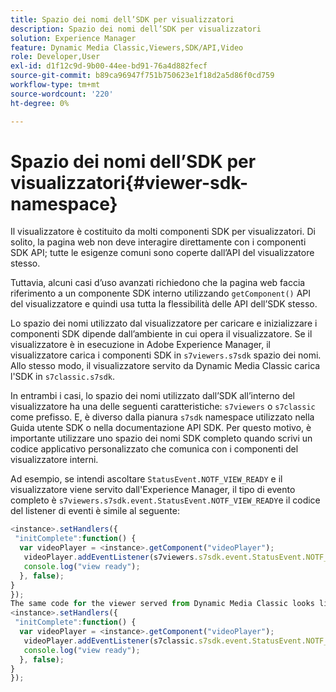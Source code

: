 ```yaml
---
title: Spazio dei nomi dell’SDK per visualizzatori
description: Spazio dei nomi dell’SDK per visualizzatori
solution: Experience Manager
feature: Dynamic Media Classic,Viewers,SDK/API,Video
role: Developer,User
exl-id: d1f12c9d-9b00-44ee-bd91-76a4d882fecf
source-git-commit: b89ca96947f751b750623e1f18d2a5d86f0cd759
workflow-type: tm+mt
source-wordcount: '220'
ht-degree: 0%

---
```


# Spazio dei nomi dell’SDK per visualizzatori{#viewer-sdk-namespace}

Il visualizzatore è costituito da molti componenti SDK per visualizzatori. Di solito, la pagina web non deve interagire direttamente con i componenti SDK API; tutte le esigenze comuni sono coperte dall’API del visualizzatore stesso.

Tuttavia, alcuni casi d’uso avanzati richiedono che la pagina web faccia riferimento a un componente SDK interno utilizzando `getComponent()` API del visualizzatore e quindi usa tutta la flessibilità delle API dell’SDK stesso.

Lo spazio dei nomi utilizzato dal visualizzatore per caricare e inizializzare i componenti SDK dipende dall’ambiente in cui opera il visualizzatore. Se il visualizzatore è in esecuzione in Adobe Experience Manager, il visualizzatore carica i componenti SDK in `s7viewers.s7sdk` spazio dei nomi. Allo stesso modo, il visualizzatore servito da Dynamic Media Classic carica l&#39;SDK in `s7classic.s7sdk`.

In entrambi i casi, lo spazio dei nomi utilizzato dall’SDK all’interno del visualizzatore ha una delle seguenti caratteristiche: `s7viewers` o `s7classic` come prefisso. E, è diverso dalla pianura `s7sdk` namespace utilizzato nella Guida utente SDK o nella documentazione API SDK. Per questo motivo, è importante utilizzare uno spazio dei nomi SDK completo quando scrivi un codice applicativo personalizzato che comunica con i componenti del visualizzatore interni.

Ad esempio, se intendi ascoltare `StatusEvent.NOTF_VIEW_READY` e il visualizzatore viene servito dall&#39;Experience Manager, il tipo di evento completo è `s7viewers.s7sdk.event.StatusEvent.NOTF_VIEW_READY`e il codice del listener di eventi è simile al seguente:

```javascript {.line-numbers}
<instance>.setHandlers({ 
 "initComplete":function() { 
  var videoPlayer = <instance>.getComponent("videoPlayer"); 
   videoPlayer.addEventListener(s7viewers.s7sdk.event.StatusEvent.NOTF_VIEW_READY, function(e) { 
   console.log("view ready"); 
  }, false); 
} 
}); 
The same code for the viewer served from Dynamic Media Classic looks like the following: 
<instance>.setHandlers({ 
 "initComplete":function() { 
  var videoPlayer = <instance>.getComponent("videoPlayer"); 
   videoPlayer.addEventListener(s7classic.s7sdk.event.StatusEvent.NOTF_VIEW_READY, function(e) { 
   console.log("view ready"); 
  }, false); 
} 
});
```
